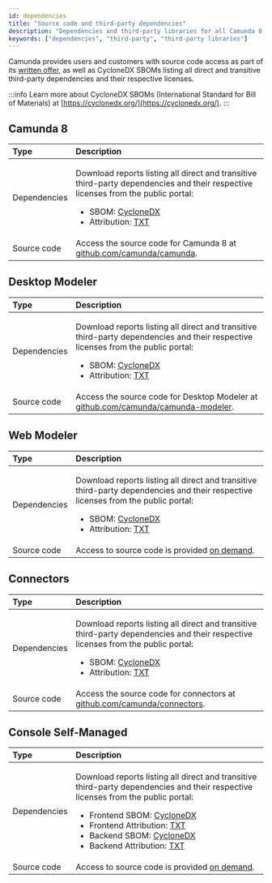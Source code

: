 ```yaml
---
id: dependencies
title: "Source code and third-party dependencies"
description: "Dependencies and third-party libraries for all Camunda 8 components."
keywords: ["dependencies", "third-party", "third-party libraries"]
---
```


Camunda provides users and customers with source code access as part of its [written offer](https://legal.camunda.com/licensing-and-other-legal-terms#written-offer-source-code), as well as CycloneDX SBOMs listing all direct and transitive third-party dependencies and their respective licenses.

:::info
Learn more about CycloneDX SBOMs (International Standard for Bill of Materials) at [https://cyclonedx.org/](https://cyclonedx.org/).
:::

## Camunda 8

| Type         | Description                                                                                                                                                                                                                                                                                                            |
| :----------- | :--------------------------------------------------------------------------------------------------------------------------------------------------------------------------------------------------------------------------------------------------------------------------------------------------------------------- |
| Dependencies | <p>Download reports listing all direct and transitive third-party dependencies and their respective licenses from the public portal:</p><ul><li>SBOM: [CycloneDX](https://portal.fossa.com/p/camunda/release/4905/latest)</li><li>Attribution: [TXT](https://portal.fossa.com/p/camunda/release/4904/latest)</li></ul> |
| Source code  | Access the source code for Camunda 8 at [github.com/camunda/camunda](https://github.com/camunda/camunda).                                                                                                                                                                                                              |

## Desktop Modeler

| Type         | Description                                                                                                                                                                                                                                                                                                            |
| :----------- | :--------------------------------------------------------------------------------------------------------------------------------------------------------------------------------------------------------------------------------------------------------------------------------------------------------------------- |
| Dependencies | <p>Download reports listing all direct and transitive third-party dependencies and their respective licenses from the public portal:</p><ul><li>SBOM: [CycloneDX](https://portal.fossa.com/p/camunda/release/4918/latest)</li><li>Attribution: [TXT](https://portal.fossa.com/p/camunda/release/4917/latest)</li></ul> |
| Source code  | Access the source code for Desktop Modeler at [github.com/camunda/camunda-modeler](https://github.com/camunda/camunda-modeler).                                                                                                                                                                                        |

## Web Modeler

| Type         | Description                                                                                                                                                                                                                                                                                                            |
| :----------- | :--------------------------------------------------------------------------------------------------------------------------------------------------------------------------------------------------------------------------------------------------------------------------------------------------------------------- |
| Dependencies | <p>Download reports listing all direct and transitive third-party dependencies and their respective licenses from the public portal:</p><ul><li>SBOM: [CycloneDX](https://portal.fossa.com/p/camunda/release/4920/latest)</li><li>Attribution: [TXT](https://portal.fossa.com/p/camunda/release/4919/latest)</li></ul> |
| Source code  | Access to source code is provided [on demand](mailto:dependency-request@camunda.com).                                                                                                                                                                                                                                  |

## Connectors

| Type         | Description                                                                                                                                                                                                                                                                                                            |
| :----------- | :--------------------------------------------------------------------------------------------------------------------------------------------------------------------------------------------------------------------------------------------------------------------------------------------------------------------- |
| Dependencies | <p>Download reports listing all direct and transitive third-party dependencies and their respective licenses from the public portal:</p><ul><li>SBOM: [CycloneDX](https://portal.fossa.com/p/camunda/release/4946/latest)</li><li>Attribution: [TXT](https://portal.fossa.com/p/camunda/release/4945/latest)</li></ul> |
| Source code  | Access the source code for connectors at [github.com/camunda/connectors](https://github.com/camunda/connectors).                                                                                                                                                                                                       |

## Console Self-Managed

| Type         | Description                                                                                                                                                                                                                                                                                                                                                                                                                                                                                                                   |
| :----------- | :---------------------------------------------------------------------------------------------------------------------------------------------------------------------------------------------------------------------------------------------------------------------------------------------------------------------------------------------------------------------------------------------------------------------------------------------------------------------------------------------------------------------------- |
| Dependencies | <p>Download reports listing all direct and transitive third-party dependencies and their respective licenses from the public portal:</p><ul><li>Frontend SBOM: [CycloneDX](https://portal.fossa.com/p/camunda/release/4951/latest)</li><li>Frontend Attribution: [TXT](https://portal.fossa.com/p/camunda/release/4950/latest)</li><li>Backend SBOM: [CycloneDX](https://portal.fossa.com/p/camunda/release/4949/latest)</li><li>Backend Attribution: [TXT](https://portal.fossa.com/p/camunda/release/4948/latest)</li></ul> |
| Source code  | Access to source code is provided [on demand](mailto:dependency-request@camunda.com).                                                                                                                                                                                                                                                                                                                                                                                                                                         |
